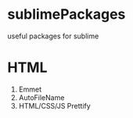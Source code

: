 # sublimePackages
useful packages for sublime 

# HTML
1. Emmet
2. AutoFileName
3. HTML/CSS/JS Prettify
